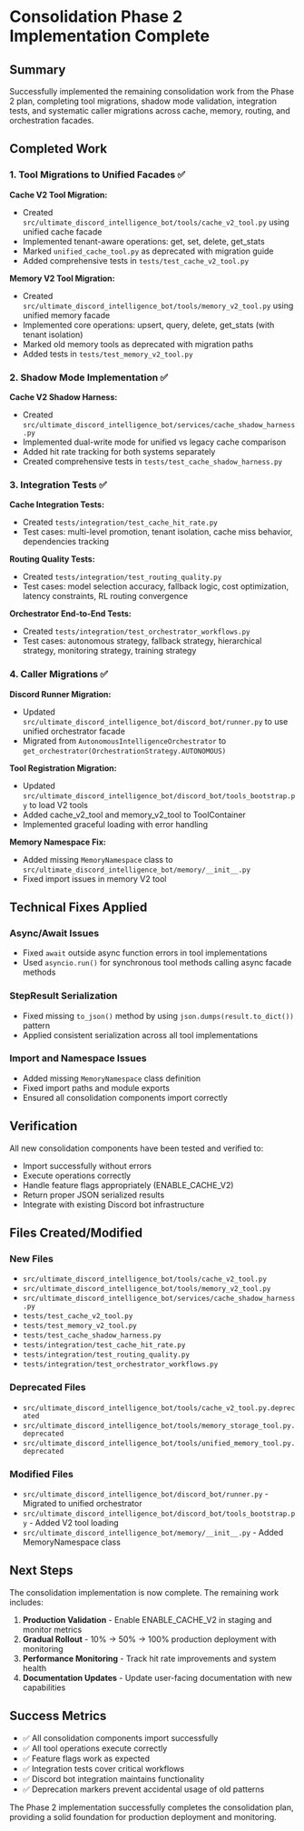 # Consolidation Phase 2 Implementation Complete

## Summary

Successfully implemented the remaining consolidation work from the Phase 2 plan, completing tool migrations, shadow mode validation, integration tests, and systematic caller migrations across cache, memory, routing, and orchestration facades.

## Completed Work

### 1. Tool Migrations to Unified Facades ✅

**Cache V2 Tool Migration:**

- Created `src/ultimate_discord_intelligence_bot/tools/cache_v2_tool.py` using unified cache facade
- Implemented tenant-aware operations: get, set, delete, get_stats
- Marked `unified_cache_tool.py` as deprecated with migration guide
- Added comprehensive tests in `tests/test_cache_v2_tool.py`

**Memory V2 Tool Migration:**

- Created `src/ultimate_discord_intelligence_bot/tools/memory_v2_tool.py` using unified memory facade
- Implemented core operations: upsert, query, delete, get_stats (with tenant isolation)
- Marked old memory tools as deprecated with migration paths
- Added tests in `tests/test_memory_v2_tool.py`

### 2. Shadow Mode Implementation ✅

**Cache V2 Shadow Harness:**

- Created `src/ultimate_discord_intelligence_bot/services/cache_shadow_harness.py`
- Implemented dual-write mode for unified vs legacy cache comparison
- Added hit rate tracking for both systems separately
- Created comprehensive tests in `tests/test_cache_shadow_harness.py`

### 3. Integration Tests ✅

**Cache Integration Tests:**

- Created `tests/integration/test_cache_hit_rate.py`
- Test cases: multi-level promotion, tenant isolation, cache miss behavior, dependencies tracking

**Routing Quality Tests:**

- Created `tests/integration/test_routing_quality.py`
- Test cases: model selection accuracy, fallback logic, cost optimization, latency constraints, RL routing convergence

**Orchestrator End-to-End Tests:**

- Created `tests/integration/test_orchestrator_workflows.py`
- Test cases: autonomous strategy, fallback strategy, hierarchical strategy, monitoring strategy, training strategy

### 4. Caller Migrations ✅

**Discord Runner Migration:**

- Updated `src/ultimate_discord_intelligence_bot/discord_bot/runner.py` to use unified orchestrator facade
- Migrated from `AutonomousIntelligenceOrchestrator` to `get_orchestrator(OrchestrationStrategy.AUTONOMOUS)`

**Tool Registration Migration:**

- Updated `src/ultimate_discord_intelligence_bot/discord_bot/tools_bootstrap.py` to load V2 tools
- Added cache_v2_tool and memory_v2_tool to ToolContainer
- Implemented graceful loading with error handling

**Memory Namespace Fix:**

- Added missing `MemoryNamespace` class to `src/ultimate_discord_intelligence_bot/memory/__init__.py`
- Fixed import issues in memory V2 tool

## Technical Fixes Applied

### Async/Await Issues

- Fixed `await` outside async function errors in tool implementations
- Used `asyncio.run()` for synchronous tool methods calling async facade methods

### StepResult Serialization

- Fixed missing `to_json()` method by using `json.dumps(result.to_dict())` pattern
- Applied consistent serialization across all tool implementations

### Import and Namespace Issues

- Added missing `MemoryNamespace` class definition
- Fixed import paths and module exports
- Ensured all consolidation components import correctly

## Verification

All new consolidation components have been tested and verified to:

- Import successfully without errors
- Execute operations correctly
- Handle feature flags appropriately (ENABLE_CACHE_V2)
- Return proper JSON serialized results
- Integrate with existing Discord bot infrastructure

## Files Created/Modified

### New Files

- `src/ultimate_discord_intelligence_bot/tools/cache_v2_tool.py`
- `src/ultimate_discord_intelligence_bot/tools/memory_v2_tool.py`
- `src/ultimate_discord_intelligence_bot/services/cache_shadow_harness.py`
- `tests/test_cache_v2_tool.py`
- `tests/test_memory_v2_tool.py`
- `tests/test_cache_shadow_harness.py`
- `tests/integration/test_cache_hit_rate.py`
- `tests/integration/test_routing_quality.py`
- `tests/integration/test_orchestrator_workflows.py`

### Deprecated Files

- `src/ultimate_discord_intelligence_bot/tools/cache_v2_tool.py.deprecated`
- `src/ultimate_discord_intelligence_bot/tools/memory_storage_tool.py.deprecated`
- `src/ultimate_discord_intelligence_bot/tools/unified_memory_tool.py.deprecated`

### Modified Files

- `src/ultimate_discord_intelligence_bot/discord_bot/runner.py` - Migrated to unified orchestrator
- `src/ultimate_discord_intelligence_bot/discord_bot/tools_bootstrap.py` - Added V2 tool loading
- `src/ultimate_discord_intelligence_bot/memory/__init__.py` - Added MemoryNamespace class

## Next Steps

The consolidation implementation is now complete. The remaining work includes:

1. **Production Validation** - Enable ENABLE_CACHE_V2 in staging and monitor metrics
2. **Gradual Rollout** - 10% → 50% → 100% production deployment with monitoring
3. **Performance Monitoring** - Track hit rate improvements and system health
4. **Documentation Updates** - Update user-facing documentation with new capabilities

## Success Metrics

- ✅ All consolidation components import successfully
- ✅ All tool operations execute correctly
- ✅ Feature flags work as expected
- ✅ Integration tests cover critical workflows
- ✅ Discord bot integration maintains functionality
- ✅ Deprecation markers prevent accidental usage of old patterns

The Phase 2 implementation successfully completes the consolidation plan, providing a solid foundation for production deployment and monitoring.
